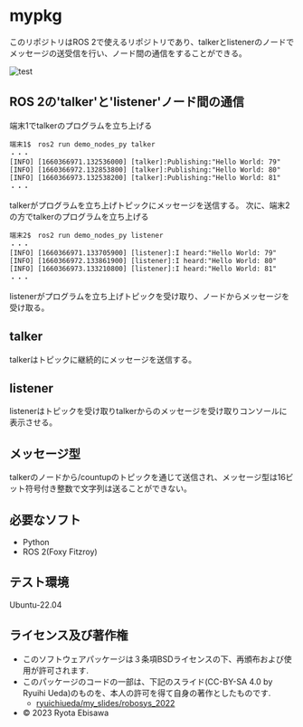 # mypkg
このリポジトリはROS 2で使えるリポジトリであり、talkerとlistenerのノードでメッセージの送受信を行い、ノード間の通信をすることができる。

![test](https://github.com/EbisawaRyota/mypkg/actions/workflows/test.yml/badge.svg)

## ROS 2の'talker'と'listener'ノード間の通信
端末1でtalkerのプログラムを立ち上げる
```
端末1$　ros2 run demo_nodes_py talker
・・・
[INFO] [1660366971.132536000] [talker]:Publishing:"Hello World: 79"
[INFO] [1660366972.132853800] [talker]:Publishing:"Hello World: 80"
[INFO] [1660366973.132538200] [talker]:Publishing:"Hello World: 81"
・・・
```
talkerがプログラムを立ち上げトピックにメッセージを送信する。
次に、端末2の方でtalkerのプログラムを立ち上げる
```
端末2$　ros2 run demo_nodes_py listener
・・・
[INFO] [1660366971.133705900] [listener]:I heard:"Hello World: 79"
[INFO] [1660366972.133861900] [listener]:I heard:"Hello World: 80"
[INFO] [1660366973.133210800] [listener]:I heard:"Hello World: 81"
・・・
```
listenerがプログラムを立ち上げトピックを受け取り、ノードからメッセージを受け取る。

## talker
talkerはトピックに継続的にメッセージを送信する。
## listener
listenerはトピックを受け取りtalkerからのメッセージを受け取りコンソールに表示させる。
## メッセージ型
talkerのノードから/countupのトピックを通じて送信され、メッセージ型は16ビット符号付き整数で文字列は送ることができない。

## 必要なソフト
* Python
* ROS 2(Foxy Fitzroy)

## テスト環境
Ubuntu-22.04

## ライセンス及び著作権
* このソフトウェアパッケージは３条項BSDライセンスの下、再頒布および使用が許可されます.
* このパッケージのコードの一部は、下記のスライド(CC-BY-SA 4.0 by Ryuihi Ueda)のものを、本人の許可を得て自身の著作としたものです. 
    * [ryuichiueda/my_slides/robosys_2022](https://github.com/ryuichiueda/my_slides/tree/master/robosys_2022)
* © 2023 Ryota Ebisawa

